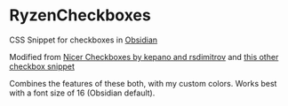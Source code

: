 # RyzenCheckboxes
CSS Snippet for checkboxes in [Obsidian](https://obsidian.md)

Modified from [Nicer Checkboxes by kepano and rsdimitrov](https://github.com/kmaasrud/awesome-obsidian#nicer-checkboxes) and [this other checkbox snippet](https://github.com/deathau/obsidian-snippets/blob/main/checkbox.css)

Combines the features of these both, with my custom colors.
Works best with a font size of 16 (Obsidian default).
